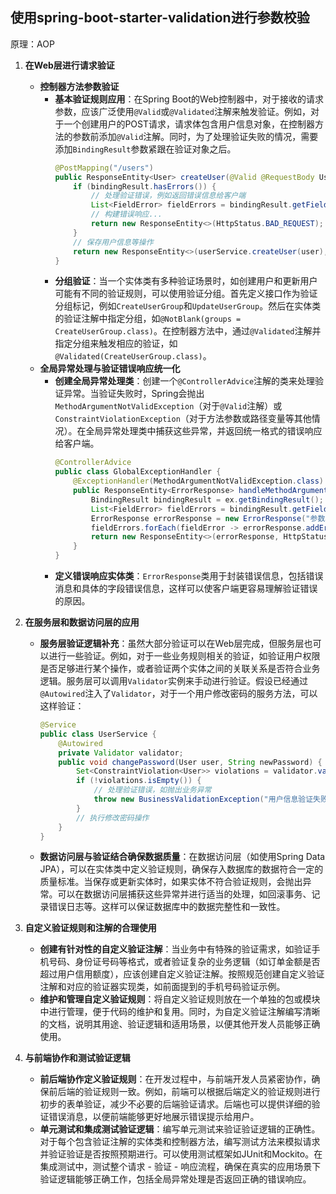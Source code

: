 ## 使用spring-boot-starter-validation进行参数校验
原理：AOP

1. **在Web层进行请求验证**
    - **控制器方法参数验证**
        - **基本验证规则应用**：在Spring Boot的Web控制器中，对于接收的请求参数，应该广泛使用`@Valid`或`@Validated`注解来触发验证。例如，对于一个创建用户的POST请求，请求体包含用户信息对象，在控制器方法的参数前添加`@Valid`注解。同时，为了处理验证失败的情况，需要添加`BindingResult`参数紧跟在验证对象之后。
          ```java
          @PostMapping("/users")
          public ResponseEntity<User> createUser(@Valid @RequestBody User user, BindingResult bindingResult) {
              if (bindingResult.hasErrors()) {
                  // 处理验证错误，例如返回错误信息给客户端
                  List<FieldError> fieldErrors = bindingResult.getFieldErrors();
                  // 构建错误响应...
                  return new ResponseEntity<>(HttpStatus.BAD_REQUEST);
              }
              // 保存用户信息等操作
              return new ResponseEntity<>(userService.createUser(user), HttpStatus.CREATED);
          }
          ```
        - **分组验证**：当一个实体类有多种验证场景时，如创建用户和更新用户可能有不同的验证规则，可以使用验证分组。首先定义接口作为验证分组标记，例如`CreateUserGroup`和`UpdateUserGroup`。然后在实体类的验证注解中指定分组，如`@NotBlank(groups = CreateUserGroup.class)`。在控制器方法中，通过`@Validated`注解并指定分组来触发相应的验证，如`@Validated(CreateUserGroup.class)`。
    - **全局异常处理与验证错误响应统一化**
        - **创建全局异常处理类**：创建一个`@ControllerAdvice`注解的类来处理验证异常。当验证失败时，Spring会抛出`MethodArgumentNotValidException`（对于`@Valid`注解）或`ConstraintViolationException`（对于方法参数或路径变量等其他情况）。在全局异常处理类中捕获这些异常，并返回统一格式的错误响应给客户端。
          ```java
          @ControllerAdvice
          public class GlobalExceptionHandler {
              @ExceptionHandler(MethodArgumentNotValidException.class)
              public ResponseEntity<ErrorResponse> handleMethodArgumentNotValid(MethodArgumentNotValidException ex) {
                  BindingResult bindingResult = ex.getBindingResult();
                  List<FieldError> fieldErrors = bindingResult.getFieldErrors();
                  ErrorResponse errorResponse = new ErrorResponse("参数验证失败");
                  fieldErrors.forEach(fieldError -> errorResponse.addError(fieldError.getField(), fieldError.getDefaultMessage()));
                  return new ResponseEntity<>(errorResponse, HttpStatus.BAD_REQUEST);
              }
          }
          ```
        - **定义错误响应实体类**：`ErrorResponse`类用于封装错误信息，包括错误消息和具体的字段错误信息，这样可以使客户端更容易理解验证错误的原因。

2. **在服务层和数据访问层的应用**
    - **服务层验证逻辑补充**：虽然大部分验证可以在Web层完成，但服务层也可以进行一些验证。例如，对于一些业务规则相关的验证，如验证用户权限是否足够进行某个操作，或者验证两个实体之间的关联关系是否符合业务逻辑。服务层可以调用`Validator`实例来手动进行验证。假设已经通过`@Autowired`注入了`Validator`，对于一个用户修改密码的服务方法，可以这样验证：
      ```java
      @Service
      public class UserService {
          @Autowired
          private Validator validator;
          public void changePassword(User user, String newPassword) {
              Set<ConstraintViolation<User>> violations = validator.validate(user);
              if (!violations.isEmpty()) {
                  // 处理验证错误，如抛出业务异常
                  throw new BusinessValidationException("用户信息验证失败");
              }
              // 执行修改密码操作
          }
      }
      ```
    - **数据访问层与验证结合确保数据质量**：在数据访问层（如使用Spring Data JPA），可以在实体类中定义验证规则，确保存入数据库的数据符合一定的质量标准。当保存或更新实体时，如果实体不符合验证规则，会抛出异常。可以在数据访问层捕获这些异常并进行适当的处理，如回滚事务、记录错误日志等。这样可以保证数据库中的数据完整性和一致性。

3. **自定义验证规则和注解的合理使用**
    - **创建有针对性的自定义验证注解**：当业务中有特殊的验证需求，如验证手机号码、身份证号码等格式，或者验证复杂的业务逻辑（如订单金额是否超过用户信用额度），应该创建自定义验证注解。按照规范创建自定义验证注解和对应的验证器实现类，如前面提到的手机号码验证示例。
    - **维护和管理自定义验证规则**：将自定义验证规则放在一个单独的包或模块中进行管理，便于代码的维护和复用。同时，为自定义验证注解编写清晰的文档，说明其用途、验证逻辑和适用场景，以便其他开发人员能够正确使用。

4. **与前端协作和测试验证逻辑**
    - **前后端协作定义验证规则**：在开发过程中，与前端开发人员紧密协作，确保前后端的验证规则一致。例如，前端可以根据后端定义的验证规则进行初步的表单验证，减少不必要的后端验证请求。后端也可以提供详细的验证错误消息，以便前端能够更好地展示错误提示给用户。
    - **单元测试和集成测试验证逻辑**：编写单元测试来验证验证逻辑的正确性。对于每个包含验证注解的实体类和控制器方法，编写测试方法来模拟请求并验证验证是否按照预期进行。可以使用测试框架如JUnit和Mockito。在集成测试中，测试整个请求 - 验证 - 响应流程，确保在真实的应用场景下验证逻辑能够正确工作，包括全局异常处理是否返回正确的错误响应。